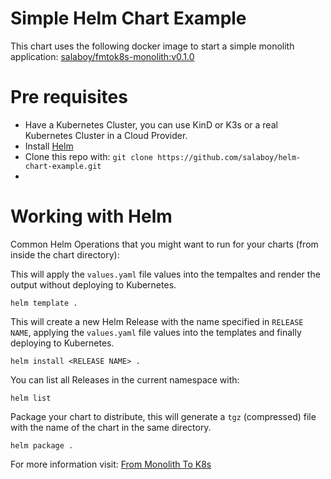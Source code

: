 # Simple Helm Chart Example

This chart uses the following docker image to start a simple monolith application: [salaboy/fmtok8s-monolith:v0.1.0](https://hub.docker.com/r/salaboy/fmtok8s-monolith)

# Pre requisites

- Have a Kubernetes Cluster, you can use KinD or K3s or a real Kubernetes Cluster in a Cloud Provider. 
- Install [Helm](https://helm.sh/docs/intro/install/)
- Clone this repo with: `git clone https://github.com/salaboy/helm-chart-example.git`
- 
# Working with Helm

Common Helm Operations that you might want to run for your charts (from inside the chart directory): 

This will apply the `values.yaml` file values into the tempaltes and render the output without deploying to Kubernetes.
```
helm template .
```

This will create a new Helm Release with the name specified in `RELEASE NAME`, applying the `values.yaml` file values into the templates and finally deploying to Kubernetes. 
```
helm install <RELEASE NAME> .
```

You can list all Releases in the current namespace with: 

```
helm list
```

Package your chart to distribute, this will generate a `tgz` (compressed) file with the name of the chart in the same directory. 
```
helm package . 
```



For more information visit: [From Monolith To K8s](http://github.com/salaboy/from-monolith-to-k8s)

